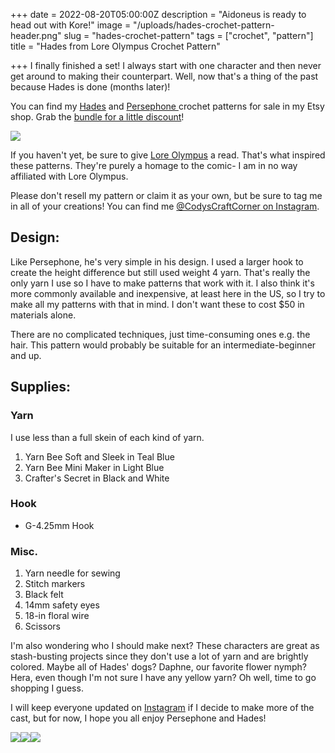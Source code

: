 
+++
date = 2022-08-20T05:00:00Z
description = "Aidoneus is ready to head out with Kore!"
image = "/uploads/hades-crochet-pattern-header.png"
slug = "hades-crochet-pattern"
tags = ["crochet", "pattern"]
title = "Hades from Lore Olympus Crochet Pattern"

+++
I finally finished a set! I always start with one character and then never get around to making their counterpart. Well, now that's a thing of the past because Hades is done (months later)!

You can find my [Hades](https://www.etsy.com/listing/1289506079/hades-the-king-of-the-underworld-crochet?click_key=2802d16ff469294155e21b6beba34fb099f170d6%3A1289506079&click_sum=5e7303f4&ref=shop_home_feat_4) and [Persephone ](https://www.etsy.com/listing/1230827966/persephone-the-goddess-of-spring-crochet?click_key=e9e831fa95c2e4417b661caf2a5894db47da2fdd%3A1230827966&click_sum=bf12bd3a&ref=shop_home_feat_4)crochet patterns for sale in my Etsy shop. Grab the [bundle for a little discount](https://www.etsy.com/listing/1292433423/hades-persephone-bundle-2-crochet?click_key=41bbe550d932df660630efa4d1d9be2eeb39d670%3A1292433423&click_sum=e01fcbde&ref=shop_home_active_1)!

![](/uploads/hades-and-persephone-small.jpg)

If you haven't yet, be sure to give [Lore Olympus](https://www.webtoons.com/en/romance/lore-olympus/list?title_no=1320&page=1) a read. That's what inspired these patterns. They're purely a homage to the comic- I am in no way affiliated with Lore Olympus.

Please don't resell my pattern or claim it as your own, but be sure to tag me in all of your creations! You can find me [@CodysCraftCorner on Instagram](https://www.instagram.com/codyscraftcorner/).

## Design:

Like Persephone, he's very simple in his design. I used a larger hook to create the height difference but still used weight 4 yarn. That's really the only yarn I use so I have to make patterns that work with it. I also think it's more commonly available and inexpensive, at least here in the US, so I try to make all my patterns with that in mind. I don't want these to cost $50 in materials alone.

There are no complicated techniques, just time-consuming ones e.g. the hair. This pattern would probably be suitable for an intermediate-beginner and up.

## Supplies:

### Yarn

I use less than a full skein of each kind of yarn.

1. Yarn Bee Soft and Sleek in Teal Blue
2. Yarn Bee Mini Maker in Light Blue
3. Crafter's Secret in Black and White

### Hook

* G-4.25mm Hook

### Misc.

1. Yarn needle for sewing
2. Stitch markers
3. Black felt
4. 14mm safety eyes
5. 18-in floral wire
6. Scissors

I'm also wondering who I should make next? These characters are great as stash-busting projects since they don't use a lot of yarn and are brightly colored. Maybe all of Hades' dogs? Daphne, our favorite flower nymph? Hera, even though I'm not sure I have any yellow yarn? Oh well, time to go shopping I guess.

I will keep everyone updated on [Instagram](https://www.instagram.com/codyscraftcorner/) if I decide to make more of the cast, but for now, I hope you all enjoy Persephone and Hades!

![](/uploads/hades_crochet.jpg)![](/uploads/hades-profile-2-small.jpg)![](/uploads/hades-profile-small.jpg)
